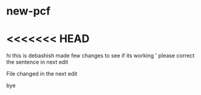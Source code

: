 # new-pcf
<<<<<<< HEAD
=======
hi this is debashish
made few changes to see if its working '
please correct the sentence in next edit

File changed in the next edit

bye


